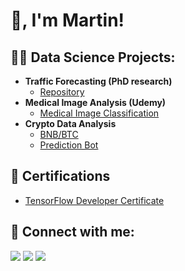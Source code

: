 <h1>👋, I'm Martin! <br/>
  
<h2>👨‍💻 Data Science Projects:</h2>

- <b>Traffic Forecasting (PhD research)</b>
  - [Repository](https://github.com/komehz/TrafficForecasting-PhDResearch)
- <b>Medical Image Analysis (Udemy)</b>
  - [Medical Image Classification](https://github.com/komehz/Medical-Image-Analysis)
- <b>Crypto Data Analysis</b>
  - [BNB/BTC](https://github.com/komehz/Crypto-Data-Analysis-BNB-BTC)
  - [Prediction Bot](https://github.com/komehz/CandleGenie-Prediction-Bot)

<h2> 📜 Certifications </h2>

- [TensorFlow Developer Certificate](https://www.credential.net/dcf6b012-bdf0-48e5-be1b-207a73d8d351)

<h2> 🤳 Connect with me:</h2>

<a href="https://www.youtube.com/@martine292"><img src="https://img.shields.io/badge/-Red?style=social&logo=Youtube&label=Youtube" /></a>
<a href="https://www.instagram.com/komehz/"><img src="https://img.shields.io/badge/-Red?style=social&logo=Instagram&label=Instagram" /></a>
<a href="https://www.linkedin.com/in/moe/"><img src="https://img.shields.io/badge/-Blue?style=social&logo=Linkedin&label=LinkedIn" /></a>

<!--
**komehz/komehz** is a ✨ _special_ ✨ repository because its `README.md` (this file) appears on your GitHub profile.

Here are some ideas to get you started:

- 🔭 I’m currently working on ...
- 🌱 I’m currently learning ...
- 👯 I’m looking to collaborate on ...
- 🤔 I’m looking for help with ...
- 💬 Ask me about ...
- 📫 How to reach me: ...
- 😄 Pronouns: ...
- ⚡ Fun fact: ...
-->
